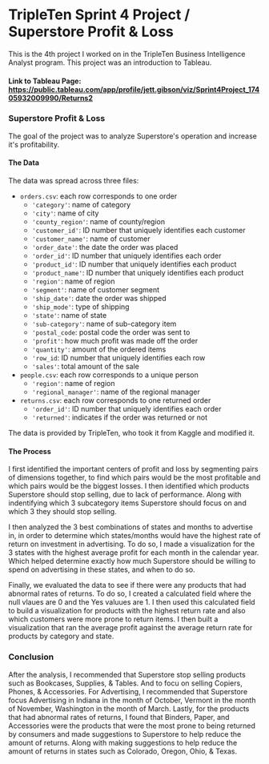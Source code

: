 # TripleTen Sprint 4 Project / Superstore Profit & Loss

This is the 4th project I worked on in the TripleTen Business Intelligence Analyst program. This project was an introduction to Tableau.

#### Link to Tableau Page: https://public.tableau.com/app/profile/jett.gibson/viz/Sprint4Project_17405932009990/Returns2

### Superstore Profit & Loss

The goal of the project was to analyze Superstore's operation and increase it's profitability.

#### The Data

The data was spread across three files:

- `orders.csv`: each row corresponds to one order  
    - `'category'`: name of category  
    - `'city'`: name of city  
    - `'county_region'`: name of county/region  
    - `'customer_id'`: ID number that uniquely identifies each customer  
    - `'customer_name'`: name of customer  
    - `'order_date'`: the date the order was placed  
    - `'order_id'`: ID number that uniquely identifies each order  
    - `'product_id'`: ID number that uniquely identifies each product  
    - `'product_name'`: ID number that uniquely identifies each product  
    - `'region'`: name of region  
    - `'segment'`: name of customer segment  
    - `'ship_date'`: date the order was shipped  
    - `'ship_mode'`: type of shipping  
    - `'state'`: name of state  
    - `'sub-category'`: name of sub-category item  
    - `'postal_code`: postal code the order was sent to  
    - `'profit'`: how much profit was made off the order  
    - `'quantity'`: amount of the ordered items  
    - `'row_id`: ID number that uniquely identifies each row  
    - `'sales'`: total amount of the sale  
- `people.csv`: each row corresponds to a unique person  
    - `'region'`: name of region  
    - `'regional_manager'`: name of the regional manager  
- `returns.csv`: each row corresponds to one returned order  
    - `'order_id'`: ID number that uniquely identifies each order  
    - `'returned'`: indicates if the order was returned or not

The data is provided by TripleTen, who took it from Kaggle and modified it.

#### The Process

I first identified the important centers of profit and loss by segmenting pairs of dimensions together, to find which pairs would be the most profitable and which pairs would be the biggest losses. I then identified which products Superstore should stop selling, due to lack of performance. Along with indentifying which 3 subcategory items Superstore should focus on and which 3 they should stop selling. 

I then analyzed the 3 best combinations of states and months to advertise in, in order to determine which states/months would have the highest rate of return on investment in advertising. To do so, I made a visualization for the 3 states with the highest average profit for each month in the calendar year. Which helped determine exactly how much Superstore should be willing to spend on advertising in these states, and when to do so.

Finally, we evaluated the data to see if there were any products that had abnormal rates of returns. To do so, I created a calculated field where the null vlaues are 0 and the Yes valuues are 1. I then used this calculated field to build a visualization for products with the highest return rate and also which customers were more prone to return items. I then built a visualization that ran the average profit against the average return rate for products by category and state. 

### Conclusion

After the analysis, I recommended that Superstore stop selling products such as Bookcases, Supplies, & Tables. And to focu on selling Copiers, Phones, & Accessories.
For Advertising, I recommended that Superstore focus Advertising in Indiana in the month of October, Vermont in the month of November, Washington in the month of March.
Lastly, for the products that had abnormal rates of returns, I found that Binders, Paper, and Accessories were the products that were the most prone to being returned by consumers and made suggestions to Superstore to help reduce the amount of returns. Along with making suggestions to help reduce the amount of returns in states such as Colorado, Oregon, Ohio, & Texas.
